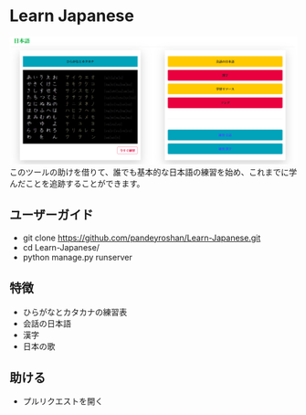 # Learn Japanese
![alt text](./screenshots/homepage.png)
このツールの助けを借りて、誰でも基本的な日本語の練習を始め、これまでに学んだことを追跡することができます。

## ユーザーガイド
* git clone https://github.com/pandeyroshan/Learn-Japanese.git
* cd Learn-Japanese/
* python manage.py runserver

## 特徴
* ひらがなとカタカナの練習表
* 会話の日本語
* 漢字
* 日本の歌

## 助ける
* プルリクエストを開く
